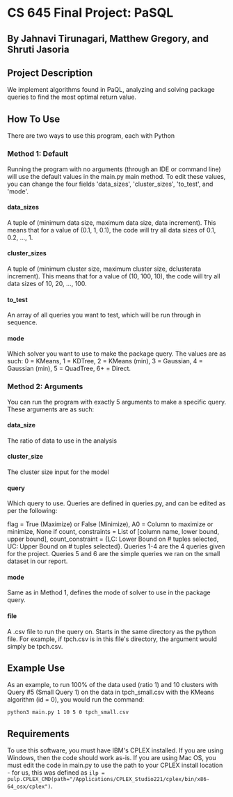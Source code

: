 # CS 645 Final Project: PaSQL
## By Jahnavi Tirunagari, Matthew Gregory, and Shruti Jasoria

## Project Description
We implement algorithms found in PaQL, analyzing and solving package queries to find the most optimal return value.

## How To Use
There are two ways to use this program, each with Python

### Method 1: Default
Running the program with no arguments (through an IDE or command line) will use the default values in the main.py main method. To edit these values, you can change the four fields 'data_sizes', 'cluster_sizes', 'to_test', and 'mode'.

#### data_sizes
A tuple of (minimum data size, maximum data size, data increment). This means that for a value of (0.1, 1, 0.1), the code will try all data sizes of 0.1, 0.2, ..., 1.

#### cluster_sizes
A tuple of (minimum cluster size, maximum cluster size, dclusterata increment). This means that for a value of (10, 100, 10), the code will try all data sizes of 10, 20, ..., 100.

#### to_test
An array of all queries you want to test, which will be run through in sequence.

#### mode
Which solver you want to use to make the package query. The values are as such: 0 = KMeans, 1 = KDTree, 2 = KMeans (min), 3 = Gaussian, 4 = Gaussian (min), 5 = QuadTree, 6+ = Direct.

### Method 2: Arguments
You can run the program with exactly 5 arguments to make a specific query. These arguments are as such:

#### data_size
The ratio of data to use in the analysis

#### cluster_size
The cluster size input for the model

#### query
Which query to use. Queries are defined in queries.py, and can be edited as per the following:

flag = True (Maximize) or False (Minimize), A0 = Column to maximize or minimize, None if count, constraints = List of [column name, lower bound, upper bound], count_constraint = {LC: Lower Bound on # tuples selected, UC: Upper Bound on # tuples selected}. Queries 1-4 are the 4 queries given for the project. Queries 5 and 6 are the simple queries we ran on the small dataset in our report.

#### mode
Same as in Method 1, defines the mode of solver to use in the package query.

#### file
A .csv file to run the query on. Starts in the same directory as the python file. For example, if tpch.csv is in this file's directory, the argument would simply be tpch.csv.

## Example Use
As an example, to run 100% of the data used (ratio 1) and 10 clusters with Query #5 (Small Query 1) on the data in tpch_small.csv with the KMeans algorithm (id = 0), you would run the command:

`python3 main.py 1 10 5 0 tpch_small.csv`

## Requirements
To use this software, you must have IBM's CPLEX installed. If you are using Windows, then the code should work as-is. If you are using Mac OS, you must edit the code in main.py to use the path to your CPLEX install location - for us, this was defined as `ilp = pulp.CPLEX_CMD(path="/Applications/CPLEX_Studio221/cplex/bin/x86-64_osx/cplex")`.

